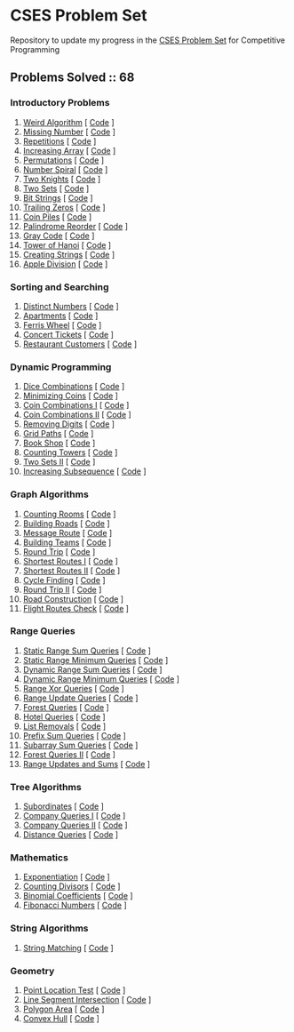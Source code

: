 # CSES Problem Set
Repository to update my progress in the [CSES Problem Set](https://cses.fi/problemset/) for Competitive Programming

## Problems Solved :: 68

### Introductory Problems
1. [Weird Algorithm](https://cses.fi/problemset/task/1068/) [ [Code](https://github.com/shucshin/CSES/blob/main/WeirdAlgorithm.cpp) ]
1. [Missing Number](https://cses.fi/problemset/task/1083/) [ [Code](https://github.com/shucshin/CSES/blob/main/MissingNumber.cpp) ]
1. [Repetitions](https://cses.fi/problemset/task/1069/) [ [Code](https://github.com/shucshin/CSES/blob/main/Repetitions.cpp) ]
1. [Increasing Array](https://cses.fi/problemset/task/1094/) [ [Code](https://github.com/shucshin/CSES/blob/main/IncreasingArray.cpp) ]
1. [Permutations](https://cses.fi/problemset/task/1070/) [ [Code](https://github.com/shucshin/CSES/blob/main/Permutations.cpp) ]
1. [Number Spiral](https://cses.fi/problemset/task/1071/) [ [Code](https://github.com/shucshin/CSES/blob/main/NumberSpiral.cpp) ]
1. [Two Knights](https://cses.fi/problemset/task/1072/) [ [Code](https://github.com/shucshin/CSES/blob/main/TwoKnights.cpp) ]
1. [Two Sets](https://cses.fi/problemset/task/1092/) [ [Code](https://github.com/shucshin/CSES/blob/main/TwoSets.cpp) ]
1. [Bit Strings](https://cses.fi/problemset/task/1617/) [ [Code](https://github.com/shucshin/CSES/blob/main/BitStrings.cpp) ]
1. [Trailing Zeros](https://cses.fi/problemset/task/1618/) [ [Code](https://github.com/shucshin/CSES/blob/main/TrailingZeros.cpp) ]
1. [Coin Piles](https://cses.fi/problemset/task/1754/) [ [Code](https://github.com/shucshin/CSES/blob/main/CoinPiles.cpp) ]
1. [Palindrome Reorder](https://cses.fi/problemset/task/1755/) [ [Code](https://github.com/shucshin/CSES/blob/main/PalindromeReorder.cpp) ]
1. [Gray Code](https://cses.fi/problemset/task/2205/) [ [Code](https://github.com/shucshin/CSES/blob/main/GrayCode.cpp) ]
1. [Tower of Hanoi](https://cses.fi/problemset/task/2165/) [ [Code](https://github.com/shucshin/CSES/blob/main/TowerOfHanoi.cpp) ]
1. [Creating Strings](https://cses.fi/problemset/task/1622/) [ [Code](https://github.com/shucshin/CSES/blob/main/CreatingStrings.cpp) ]
1. [Apple Division](https://cses.fi/problemset/task/1623/) [ [Code](https://github.com/shucshin/CSES/blob/main/AppleDivision.cpp) ]

### Sorting and Searching
1. [Distinct Numbers](https://cses.fi/problemset/task/1621/) [ [Code](https://github.com/shucshin/CSES/blob/main/DistinctNumbers.cpp) ]
1. [Apartments](https://cses.fi/problemset/task/1084/) [ [Code](https://github.com/shucshin/CSES/blob/main/Apartments.cpp) ]
1. [Ferris Wheel](https://cses.fi/problemset/task/1090/) [ [Code](https://github.com/shucshin/CSES/blob/main/FerrisWheel.cpp) ]
1. [Concert Tickets](https://cses.fi/problemset/task/1091/) [ [Code](https://github.com/shucshin/CSES/blob/main/ConcertTickets.cpp) ]
1. [Restaurant Customers](https://cses.fi/problemset/task/1619/) [ [Code](https://github.com/shucshin/CSES/blob/main/RestaurantCustomers.cpp) ]

### Dynamic Programming
1. [Dice Combinations](https://cses.fi/problemset/task/1633/) [ [Code](https://github.com/shucshin/CSES/blob/main/DiceCombinations.cpp) ]
1. [Minimizing Coins](https://cses.fi/problemset/task/1634/) [ [Code](https://github.com/shucshin/CSES/blob/main/MinimizingCoins.cpp) ]
1. [Coin Combinations I](https://cses.fi/problemset/task/1635/) [ [Code](https://github.com/shucshin/CSES/blob/main/CoinCombinationsI.cpp) ]
1. [Coin Combinations II](https://cses.fi/problemset/task/1636/) [ [Code](https://github.com/shucshin/CSES/blob/main/CoinCombinationsII.cpp) ]
1. [Removing Digits](https://cses.fi/problemset/task/1637/) [ [Code](https://github.com/shucshin/CSES/blob/main/RemovingDigits.cpp) ]
1. [Grid Paths](https://cses.fi/problemset/task/1638/) [ [Code](https://github.com/shucshin/CSES/blob/main/GridPaths.cpp) ]
1. [Book Shop](https://cses.fi/problemset/task/1158/) [ [Code](https://github.com/shucshin/CSES/blob/main/BookShop.cpp) ]
1. [Counting Towers](https://cses.fi/problemset/task/2413/) [ [Code](https://github.com/shucshin/CSES/blob/main/CountingTowers.cpp) ]
1. [Two Sets II](https://cses.fi/problemset/task/1093/) [ [Code](https://github.com/shucshin/CSES/blob/main/TwoSetsII.cpp) ]
1. [Increasing Subsequence](https://cses.fi/problemset/task/1145/) [ [Code](https://github.com/shucshin/CSES/blob/main/IncreasingSubsequence.cpp) ]

### Graph Algorithms
1. [Counting Rooms](https://cses.fi/problemset/task/1192/) [ [Code](https://github.com/shucshin/CSES/blob/main/CountingRooms.cpp) ]
1. [Building Roads](https://cses.fi/problemset/task/1666/) [ [Code](https://github.com/shucshin/CSES/blob/main/BuildingRoads.cpp) ]
1. [Message Route](https://cses.fi/problemset/task/1667) [ [Code](https://github.com/shucshin/CSES/blob/main/MessageRoute.cpp) ]
1. [Building Teams](https://cses.fi/problemset/task/1668/) [ [Code](https://github.com/shucshin/CSES/blob/main/BuildingTeams.cpp) ]
1. [Round Trip](https://cses.fi/problemset/task/1669) [ [Code](https://github.com/shucshin/CSES/blob/main/RoundTrip.cpp) ]
1. [Shortest Routes I](https://cses.fi/problemset/task/1671) [ [Code](https://github.com/shucshin/CSES/blob/main/ShortestRoutesI.cpp) ]
1. [Shortest Routes II](https://cses.fi/problemset/task/1672/) [ [Code](https://github.com/shucshin/CSES/blob/main/ShortestRoutesII.cpp) ]
1. [Cycle Finding](https://cses.fi/problemset/task/1197/) [ [Code](https://github.com/shucshin/CSES/blob/main/CycleFinding.cpp) ]
1. [Round Trip II](https://cses.fi/problemset/task/1678/) [ [Code](https://github.com/shucshin/CSES/blob/main/RoundTripII.cpp) ]
1. [Road Construction](https://cses.fi/problemset/task/1676/) [ [Code](https://github.com/shucshin/CSES/blob/main/RoadConstruction.cpp) ]
1. [Flight Routes Check](https://cses.fi/problemset/task/1682/) [ [Code](https://github.com/shucshin/CSES/blob/main/FlightRoutesCheck.cpp) ]


### Range Queries
1. [Static Range Sum Queries](https://cses.fi/problemset/task/1646/) [ [Code](https://github.com/shucshin/CSES/blob/main/StaticRangeSumQueries.cpp) ]
1. [Static Range Minimum Queries](https://cses.fi/problemset/task/1647/) [ [Code](https://github.com/shucshin/CSES/blob/main/StaticRangeMinimumQueries.cpp) ]
1. [Dynamic Range Sum Queries](https://cses.fi/problemset/task/1648/) [ [Code](https://github.com/shucshin/CSES/blob/main/DynamicRangeSumQueries.cpp) ]
1. [Dynamic Range Minimum Queries](https://cses.fi/problemset/task/1649/) [ [Code](https://github.com/shucshin/CSES/blob/main/DynamicRangeMinimumQueries.cpp) ]
1. [Range Xor Queries](https://cses.fi/problemset/task/1650/) [ [Code](https://github.com/shucshin/CSES/blob/main/RangeXorQueries.cpp) ]
1. [Range Update Queries](https://cses.fi/problemset/task/1651/) [ [Code](https://github.com/shucshin/CSES/blob/main/RangeUpdateQueries.cpp) ]
1. [Forest Queries](https://cses.fi/problemset/task/1652/) [ [Code](https://github.com/shucshin/CSES/blob/main/ForestQueries.cpp) ]
1. [Hotel Queries](https://cses.fi/problemset/task/1143/) [ [Code](https://github.com/shucshin/CSES/blob/main/HotelQueries.cpp) ]
1. [List Removals](https://cses.fi/problemset/task/1749) [ [Code](https://github.com/shucshin/CSES/blob/main/ListRemovals.cpp) ]
1. [Prefix Sum Queries](https://cses.fi/problemset/task/2166) [ [Code](https://github.com/shucshin/CSES/blob/main/PrefixSumQueries.cpp) ]
1. [Subarray Sum Queries](https://cses.fi/problemset/task/1190) [ [Code](https://github.com/shucshin/CSES/blob/main/SubarraySumQueries.cpp) ]
1. [Forest Queries II](https://cses.fi/problemset/task/1739) [ [Code](https://github.com/shucshin/CSES/blob/main/ForestQueriesII.cpp) ]
1. [Range Updates and Sums](https://cses.fi/problemset/task/1735/) [ [Code](https://github.com/shucshin/CSES/blob/main/RangeUpdatesSums.cpp) ]

### Tree Algorithms
1. [Subordinates](https://cses.fi/problemset/task/1674/) [ [Code](https://github.com/shucshin/CSES/blob/main/Subordinates.cpp) ]
1. [Company Queries I](https://cses.fi/problemset/task/1687/) [ [Code](https://github.com/shucshin/CSES/blob/main/CompanyQueriesI.cpp) ]
1. [Company Queries II](https://cses.fi/problemset/task/1688/) [ [Code](https://github.com/shucshin/CSES/blob/main/CompanyQueriesII.cpp) ]
1. [Distance Queries](https://cses.fi/problemset/task/1135/) [ [Code](https://github.com/shucshin/CSES/blob/main/DistanceQueries.cpp) ]

### Mathematics
1. [Exponentiation](https://cses.fi/problemset/task/1095/) [ [Code](https://github.com/shucshin/CSES/blob/main/Exponentiation.cpp) ]
1. [Counting Divisors](https://cses.fi/problemset/task/1713/) [ [Code](https://github.com/shucshin/CSES/blob/main/CountingDivisors.cpp) ]
1. [Binomial Coefficients](https://cses.fi/problemset/task/1079/) [ [Code](https://github.com/shucshin/CSES/blob/main/BinomialCoefficients.cpp) ]
1. [Fibonacci Numbers](https://cses.fi/problemset/task/1722) [ [Code](https://github.com/shucshin/CSES/blob/main/FibonacciNumbers.cpp) ]

### String Algorithms
1. [String Matching](https://cses.fi/problemset/task/2189/) [ [Code](https://github.com/shucshin/CSES/blob/main/StringMatching.cpp) ]

### Geometry
1. [Point Location Test](https://cses.fi/problemset/task/2189/) [ [Code](https://github.com/shucshin/CSES/blob/main/PointLocationTest.cpp) ]
1. [Line Segment Intersection](https://cses.fi/problemset/task/2190/) [ [Code](https://github.com/shucshin/CSES/blob/main/LineSegmentIntersection.cpp) ]
1. [Polygon Area](https://cses.fi/problemset/task/2191/) [ [Code](https://github.com/shucshin/CSES/blob/main/PolygonArea.cpp) ]
1. [Convex Hull](https://cses.fi/problemset/task/2195/) [ [Code](https://github.com/shucshin/CSES/blob/main/ConvexHull.cpp) ]